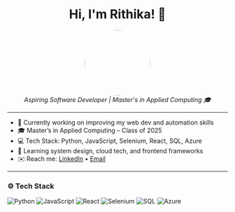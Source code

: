 <h1 align="center">Hi, I'm Rithika! 👋</h1>

<p align="center">
  <img src="https://avatars.githubusercontent.com/YOUR_GITHUB_USERNAME" width="150" style="border-radius:50%">
  <br>
  <i>Aspiring Software Developer | Master's in Applied Computing 🎓</i>
</p>

---

- 🔭 Currently working on improving my web dev and automation skills
- 🎓 Master’s in Applied Computing – Class of 2025
- 💻 Tech Stack: Python, JavaScript, Selenium, React, SQL, Azure
- 🌱 Learning system design, cloud tech, and frontend frameworks
- ✉️ Reach me: [LinkedIn](https://www.linkedin.com/in/YOUR_LINK) • [Email](mailto:yourname@gmail.com)

---

### ⚙️ Tech Stack

![Python](https://img.shields.io/badge/-Python-blue?style=for-the-badge&logo=python)
![JavaScript](https://img.shields.io/badge/-JavaScript-yellow?style=for-the-badge&logo=javascript)
![React](https://img.shields.io/badge/-React-black?style=for-the-badge&logo=react)
![Selenium](https://img.shields.io/badge/-Selenium-green?style=for-the-badge&logo=selenium)
![SQL](https://img.shields.io/badge/-SQL-lightgrey?style=for-the-badge&logo=mysql)
![Azure](https://img.shields.io/badge/-Azure-007FFF?style=for-the-badge&logo=microsoftazure)
